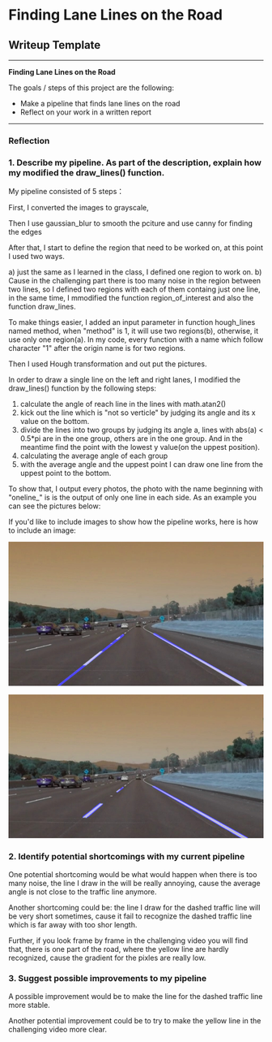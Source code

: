 # **Finding Lane Lines on the Road** 

## Writeup Template

---

**Finding Lane Lines on the Road**

The goals / steps of this project are the following:
* Make a pipeline that finds lane lines on the road
* Reflect on your work in a written report


[//]: # (picture with only one line in each side)

[image1]: ./test_images_output/oneline_solidWhiteCurve.jpg "Grayscale"

[//]: # (picture with many lines in each side)

[image2]: ./test_images_output/solidWhiteCurve.jpg "Grayscale"

---

### Reflection

### 1. Describe my pipeline. As part of the description, explain how my modified the draw_lines() function.

My pipeline consisted of 5 steps： 

First, I converted the images to grayscale, 

Then I use gaussian_blur to smooth the pciture and use canny for finding the edges

After that, I start to define the region that need to be worked on, at this point I used two ways.

a) just the same as I learned in the class, I defined one region to work on.
b) Cause in the challenging part there is too many noise in the region between two lines, so I 	defined two regions with each of them containg just one line, in the same time, I mmodified the function region_of_interest and also the function draw_lines. 

To make things easier, I added an input parameter in function hough_lines named method, when "method" is 1, it will use two regions(b), otherwise, it use only one region(a). In my code, every function with a name which follow character "1" after the origin name is for two regions.

Then I used Hough transformation and out put the pictures.

In order to draw a single line on the left and right lanes, I modified the draw_lines() function by the following steps:

1. calculate the angle of reach line in the lines with math.atan2()
2. kick out the line which is "not so verticle" by judging its angle and its x value on the bottom.
3. divide the lines into two groups by judging its angle a, lines with abs(a) < 0.5*pi are in the one group, others are in the one group. And in the meantime find the point with the lowest y value(on the uppest position).
4. calculating the average angle of each group
5. with the average angle and the uppest point I can draw one line from the uppest point to the bottom.

To show that, I output every photos, the photo with the name beginning with "oneline_" is is the output of only one line in each side. As an example you can see the pictures below:



If you'd like to include images to show how the pipeline works, here is how to include an image: 

![alt text][image1]

![alt text][image2]

### 2. Identify potential shortcomings with my current pipeline


One potential shortcoming would be what would happen when there is too many noise, the line I draw in the will be really annoying, cause the average angle is not close to the traffic line anymore. 

Another shortcoming could be: the line I draw for the dashed traffic line will be very short sometimes, cause it fail to recognize the dashed traffic line which is far away with too shor length.

Further, if you look frame by frame in the challenging video you will find that, there is one part of the road, where the yellow line are hardly recognized, cause the gradient for the pixles are really low.


### 3. Suggest possible improvements to my pipeline

A possible improvement would be to make the line for the dashed traffic line more stable.

Another potential improvement could be to try to make the yellow line in the challenging video more clear.
